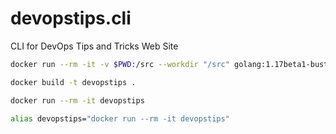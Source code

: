 # devopstips.cli

CLI for DevOps Tips and Tricks Web Site

```bash
docker run --rm -it -v $PWD:/src --workdir "/src" golang:1.17beta1-buster

docker build -t devopstips .

docker run --rm -it devopstips

alias devopstips="docker run --rm -it devopstips"
```
